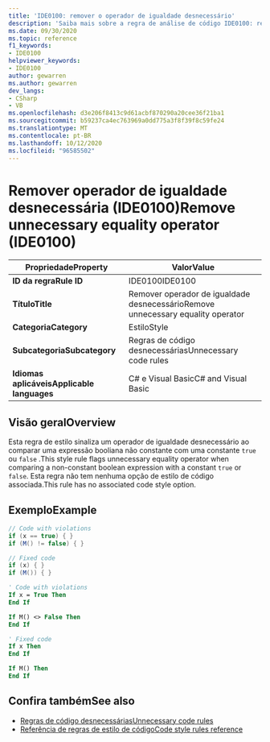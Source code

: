 ```yaml
---
title: 'IDE0100: remover o operador de igualdade desnecessário'
description: 'Saiba mais sobre a regra de análise de código IDE0100: remover o operador de igualdade desnecessário'
ms.date: 09/30/2020
ms.topic: reference
f1_keywords:
- IDE0100
helpviewer_keywords:
- IDE0100
author: gewarren
ms.author: gewarren
dev_langs:
- CSharp
- VB
ms.openlocfilehash: d3e206f8413c9d61acbf870290a20cee36f21ba1
ms.sourcegitcommit: b59237ca4ec763969a0dd775a3f8f39f8c59fe24
ms.translationtype: MT
ms.contentlocale: pt-BR
ms.lasthandoff: 10/12/2020
ms.locfileid: "96585502"
---
```

# <a name="remove-unnecessary-equality-operator-ide0100"></a><span data-ttu-id="3e29e-103">Remover operador de igualdade desnecessária (IDE0100)</span><span class="sxs-lookup"><span data-stu-id="3e29e-103">Remove unnecessary equality operator (IDE0100)</span></span>

|<span data-ttu-id="3e29e-104">Propriedade</span><span class="sxs-lookup"><span data-stu-id="3e29e-104">Property</span></span>|<span data-ttu-id="3e29e-105">Valor</span><span class="sxs-lookup"><span data-stu-id="3e29e-105">Value</span></span>|
|-|-|
| <span data-ttu-id="3e29e-106">**ID da regra**</span><span class="sxs-lookup"><span data-stu-id="3e29e-106">**Rule ID**</span></span> | <span data-ttu-id="3e29e-107">IDE0100</span><span class="sxs-lookup"><span data-stu-id="3e29e-107">IDE0100</span></span> |
| <span data-ttu-id="3e29e-108">**Título**</span><span class="sxs-lookup"><span data-stu-id="3e29e-108">**Title**</span></span> | <span data-ttu-id="3e29e-109">Remover operador de igualdade desnecessário</span><span class="sxs-lookup"><span data-stu-id="3e29e-109">Remove unnecessary equality operator</span></span> |
| <span data-ttu-id="3e29e-110">**Categoria**</span><span class="sxs-lookup"><span data-stu-id="3e29e-110">**Category**</span></span> | <span data-ttu-id="3e29e-111">Estilo</span><span class="sxs-lookup"><span data-stu-id="3e29e-111">Style</span></span> |
| <span data-ttu-id="3e29e-112">**Subcategoria**</span><span class="sxs-lookup"><span data-stu-id="3e29e-112">**Subcategory**</span></span> | <span data-ttu-id="3e29e-113">Regras de código desnecessárias</span><span class="sxs-lookup"><span data-stu-id="3e29e-113">Unnecessary code rules</span></span> |
| <span data-ttu-id="3e29e-114">**Idiomas aplicáveis**</span><span class="sxs-lookup"><span data-stu-id="3e29e-114">**Applicable languages**</span></span> | <span data-ttu-id="3e29e-115">C# e Visual Basic</span><span class="sxs-lookup"><span data-stu-id="3e29e-115">C# and Visual Basic</span></span> |

## <a name="overview"></a><span data-ttu-id="3e29e-116">Visão geral</span><span class="sxs-lookup"><span data-stu-id="3e29e-116">Overview</span></span>

<span data-ttu-id="3e29e-117">Esta regra de estilo sinaliza um operador de igualdade desnecessário ao comparar uma expressão booliana não constante com uma constante `true` ou `false` .</span><span class="sxs-lookup"><span data-stu-id="3e29e-117">This style rule flags unnecessary equality operator when comparing a non-constant boolean expression with a constant `true` or `false`.</span></span> <span data-ttu-id="3e29e-118">Esta regra não tem nenhuma opção de estilo de código associada.</span><span class="sxs-lookup"><span data-stu-id="3e29e-118">This rule has no associated code style option.</span></span>

## <a name="example"></a><span data-ttu-id="3e29e-119">Exemplo</span><span class="sxs-lookup"><span data-stu-id="3e29e-119">Example</span></span>

```csharp
// Code with violations
if (x == true) { }
if (M() != false) { }

// Fixed code
if (x) { }
if (M()) { }
```

```vb
' Code with violations
If x = True Then
End If

If M() <> False Then
End If

' Fixed code
If x Then
End If

If M() Then
End If
```

## <a name="see-also"></a><span data-ttu-id="3e29e-120">Confira também</span><span class="sxs-lookup"><span data-stu-id="3e29e-120">See also</span></span>

- [<span data-ttu-id="3e29e-121">Regras de código desnecessárias</span><span class="sxs-lookup"><span data-stu-id="3e29e-121">Unnecessary code rules</span></span>](unnecessary-code-rules.md)
- [<span data-ttu-id="3e29e-122">Referência de regras de estilo de código</span><span class="sxs-lookup"><span data-stu-id="3e29e-122">Code style rules reference</span></span>](index.md)
